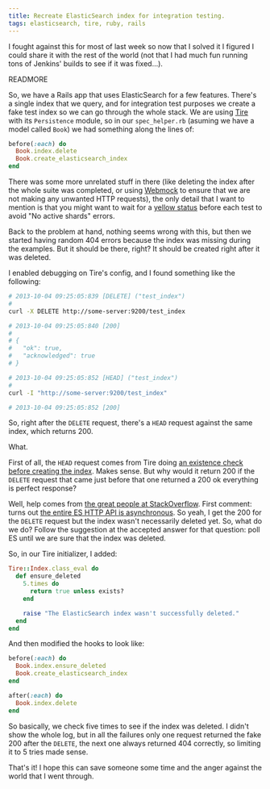 ```yaml
---
title: Recreate ElasticSearch index for integration testing.
tags: elasticsearch, tire, ruby, rails
---
```


I fought against this for most of last week so now that I solved it I figured I could share it with the rest of the world (not that I had much fun running tons of Jenkins' builds to see if it was fixed...).

READMORE

So, we have a Rails app that uses ElasticSearch for a few features. There's a single index that we query, and for integration test purposes we create a fake test index so we can go through the whole stack. We are using [Tire](https://github.com/karmi/retire) with its `Persistence` module, so in our `spec_helper.rb` (asuming we have a model called `Book`) we had something along the lines of:

```ruby
before(:each) do
  Book.index.delete
  Book.create_elasticsearch_index
end
```

There was some more unrelated stuff in there (like deleting the index after the whole suite was completed, or using [Webmock](https://github.com/bblimke/webmock) to ensure that we are not making any unwanted HTTP requests), the only detail that I want to mention is that you might want to wait for a [yellow status](https://github.com/karmi/retire/issues/537#issuecomment-11124205) before each test to avoid "No active shards" errors.

Back to the problem at hand, nothing seems wrong with this, but then we started having random 404 errors because the index was missing during the examples. But it should be there, right? It should be created right after it was deleted.

I enabled debugging on Tire's config, and I found something like the following:

```sh
# 2013-10-04 09:25:05:839 [DELETE] ("test_index")
#
curl -X DELETE http://some-server:9200/test_index

# 2013-10-04 09:25:05:840 [200]
#
# {
#   "ok": true,
#   "acknowledged": true
# }

# 2013-10-04 09:25:05:852 [HEAD] ("test_index")
#
curl -I "http://some-server:9200/test_index"

# 2013-10-04 09:25:05:852 [200]
```

So, right after the `DELETE` request, there's a `HEAD` request against the same index, which returns 200.

What.

First of all, the `HEAD` request comes from Tire doing [an existence check before creating the index](http://rubydoc.info/github/karmi/tire/master/Tire/Model/Indexing/ClassMethods#create_elasticsearch_index-instance_method). Makes sense. But why would it return 200 if the `DELETE` request that came just before that one returned a 200 ok everything is perfect response?

Well, help comes from [the great people at StackOverflow](http://stackoverflow.com/questions/19182682/elasticsearch-async-delete-200-just-after-deleting-index-in-rails-app/19224515). First comment: turns out [the entire ES HTTP API is asynchronous](http://www.elasticsearch.org/guide/en/elasticsearch/reference/current/modules-http.html). So yeah, I get the 200 for the `DELETE` request but the index wasn't necessarily deleted yet. So, what do we do? Follow the suggestion at the accepted answer for that question: poll ES until we are sure that the index was deleted.

So, in our Tire initializer, I added:

```ruby
Tire::Index.class_eval do
  def ensure_deleted
    5.times do
      return true unless exists?
    end

    raise "The ElasticSearch index wasn't successfully deleted."
  end
end
```

And then modified the hooks to look like:

```ruby
before(:each) do
  Book.index.ensure_deleted
  Book.create_elasticsearch_index
end

after(:each) do
  Book.index.delete
end
```

So basically, we check five times to see if the index was deleted. I didn't show the whole log, but in all the failures only one request returned the fake 200 after the `DELETE`, the next one always returned 404 correctly, so limiting it to 5 tries made sense.

That's it! I hope this can save someone some time and the anger against the world that I went through.